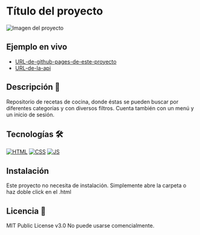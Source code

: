 # Título del proyecto

![Imagen del proyecto](https://github.com/eduardofierropro/Portafolio-y-CV/blob/main/IMAGEN-DEL-PROYECTO.jpg?raw=true)

## Ejemplo en vivo

- [URL-de-github-pages-de-este-proyecto](URL-de-github-pages-de-este-proyecto)
- [URL-de-la-api](URL-de-la-api)

## Descripción 📑

Repositorio de recetas de cocina, donde éstas se pueden buscar por diferentes
categorías y con diversos filtros. Cuenta también con un menú y un inicio de
sesión.

## Tecnologías 🛠

<!-- Iconos sacados de: https://github.com/hendrasob/badges/blob/master/README.md y https://github.com/alexandresanlim/Badges4-README.md-Profile -->

[![HTML](https://img.shields.io/badge/HTML5-E34F26?style=for-the-badge&logo=html5&logoColor=white)](https://es.wikipedia.org/wiki/HTML5)
[![CSS](https://img.shields.io/badge/CSS3-1572B6?style=for-the-badge&logo=css3&logoColor=white)](https://es.wikipedia.org/wiki/CSS)
[![JS](https://img.shields.io/badge/JavaScript-F7DF1E?style=for-the-badge&logo=javascript&logoColor=black)](https://es.wikipedia.org/wiki/JavaScript)

## Instalación

Este proyecto no necesita de instalación. Simplemente abre la carpeta o haz
doble click en el .html

## Licencia 📄

MIT Public License v3.0 No puede usarse comencialmente.
